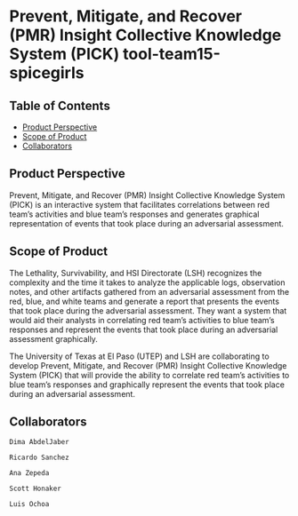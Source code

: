 # Prevent, Mitigate, and Recover (PMR) Insight Collective Knowledge System (PICK) tool-team15-spicegirls

## Table of Contents  
* [Product Perspective](#product-perspective)  
* [Scope of Product](#scope-of-product)  
* [Collaborators](#collaborators) 
  
<Product Perspective="product-perspective"/>

## Product Perspective

Prevent, Mitigate, and Recover (PMR) Insight Collective Knowledge System (PICK) is an interactive system that facilitates correlations between red team’s activities and blue team’s responses and generates graphical representation of events that took place during an adversarial assessment.  

<Scope of Product="scope-of-product"/>

## Scope of Product

The Lethality, Survivability, and HSI Directorate (LSH) recognizes the complexity and the time it takes to analyze the applicable logs, observation notes, and other artifacts gathered from an adversarial assessment from the red, blue, and white teams and generate a report that presents the events that took place during the adversarial assessment.  They want a system that would aid their analysts in correlating red team’s activities to blue team’s responses and represent the events that took place during an adversarial assessment graphically.  

The University of Texas at El Paso (UTEP) and LSH are collaborating to develop Prevent, Mitigate, and Recover (PMR) Insight Collective Knowledge System (PICK) that will provide the ability to correlate red team’s activities to blue team’s responses and graphically represent the events that took place during an adversarial assessment. 


## Collaborators

    Dima AbdelJaber

    Ricardo Sanchez

    Ana Zepeda

    Scott Honaker

    Luis Ochoa
